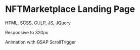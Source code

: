 # NFTMarketplace Landing Page

HTML, SCSS, GULP, JS, JQuery

Responsive to 320px

Animation with GSAP ScrollTrigger